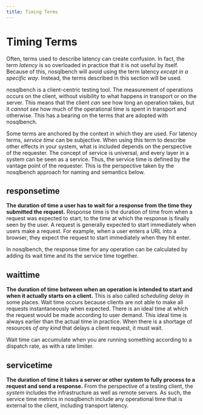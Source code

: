 ```yaml
---
title: Timing Terms
---
```


# Timing Terms

Often, terms used to describe latency can create confusion.
In fact, the term  _latency_ is so overloaded in practice that it is not useful by itself. Because of this, nosqlbench will avoid using the term latency _except in a specific way_. Instead, the terms described in this section will be used.

nosqlbench is a client-centric testing tool. The measurement of operations occurs on the client, without visibility to what happens in transport or on the server. This means that the client *can* see how long an operation takes, but it *cannot see* how much of the operational time is spent in transport and otherwise. This has a bearing on the terms that are adopted with nosqlbench.

Some terms are anchored by the context in which they are used. For latency terms, *service time* can be subjective. When using this term to describe other effects in your system, what is included depends on the perspective of the requester. The concept of service is universal, and every layer in a system can be seen as a service. Thus, the service time is defined by the vantage point of the requester. This is the perspective taken by the nosqlbench approach for naming and semantics below.

## responsetime

**The duration of time a user has to wait for a response from the time they submitted the request.** Response time is the duration of time from when a request was expected to start, to the time at which the response is finally seen by the user. A request is generally expected to start immediately when users make a request. For example, when a user enters a URL into a browser, they expect the request to start immediately when they hit enter.

In nosqlbench, the response time for any operation can be calculated by adding its wait time and its the service time together.

## waittime
 
**The duration of time between when an operation is intended to start and when it actually starts on a client.** This is also called *scheduling delay* in some places. Wait time occurs because clients are not able to make all requests instantaneously when expected. There is an ideal time at which the request would be made according to user demand. This ideal time is always earlier than the actual time in practice. When there is a shortage of resources *of any kind* that delays a client request, it must wait.

Wait time can accumulate when you are running something according to a dispatch rate, as with a rate limiter.

## servicetime

**The duration of time it takes a server or other system to fully process to a request and send a response.** From the perspective of a testing client, the _system_ includes the infrastructure as well as remote servers. As such, the service time metrics in nosqlbench include any operational time that is external to the client, including transport latency.

